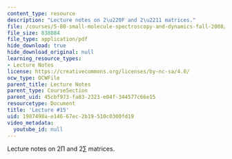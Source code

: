 ```yaml
---
content_type: resource
description: "Lecture notes on 2\u220F and 2\u2211 matrices."
file: /courses/5-80-small-molecule-spectroscopy-and-dynamics-fall-2008/1987498ae14667ec2b19510c0300fd19_15_580ln_fa08.pdf
file_size: 838084
file_type: application/pdf
hide_download: true
hide_download_original: null
learning_resource_types:
- Lecture Notes
license: https://creativecommons.org/licenses/by-nc-sa/4.0/
ocw_type: OCWFile
parent_title: Lecture Notes
parent_type: CourseSection
parent_uid: 45cbf973-fa83-2323-e04f-344577c66e15
resourcetype: Document
title: 'Lecture #15'
uid: 1987498a-e146-67ec-2b19-510c0300fd19
video_metadata:
  youtube_id: null
---
```

Lecture notes on 2∏ and 2∑ matrices.